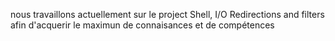  nous travaillons actuellement sur le project Shell, I/O Redirections and filters afin d'acquerir le maximun de connaisances et de compétences
